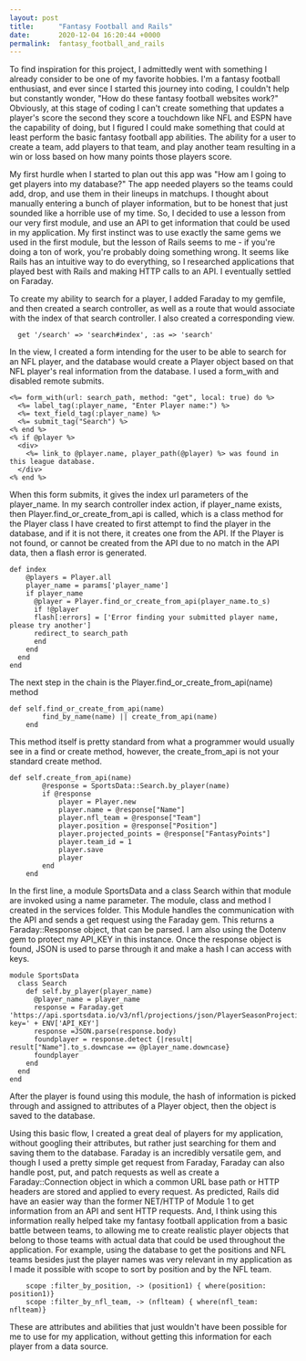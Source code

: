 ```yaml
---
layout: post
title:      "Fantasy Football and Rails"
date:       2020-12-04 16:20:44 +0000
permalink:  fantasy_football_and_rails
---
```



To find inspiration for this project, I admittedly went with something I already consider to be one of my favorite hobbies. I'm a fantasy football enthusiast, and ever since I started this journey into coding, I couldn't help but constantly wonder, "How do these fantasy football websites work?" Obviously, at this stage of coding I can't create something that updates a player's score the second they score a touchdown like NFL and ESPN have the capability of doing, but I figured I could make something that could at least perform the basic fantasy football app abilities. The ability for a user to create a team, add players to that team, and play another team resulting in a  win or loss based on how many points those players score.

My first hurdle when I started to plan out this app was "How am I going to get players into my database?" The app needed players so the teams could add, drop, and use them in their lineups in matchups. I thought about manually entering a bunch of player information, but to be honest that just sounded like a horrible use of my time. So, I decided to use a lesson from our very first module, and use an API to get information that could be used in my application. My first instinct was to use exactly the same gems we used in the first module, but the lesson of Rails seems to me - if you're doing a ton of work, you're probably doing something wrong. It seems like Rails has an intuitive way to do everything, so I researched applications that played best with Rails and making HTTP calls to an API. I eventually settled on Faraday. 

To create my ability to search for a player, I added Faraday to my gemfile, and then created a search controller, as well as a route that would associate with the index of that search controller. I also created a corresponding view.
```
  get '/search' => 'search#index', :as => 'search'

```

In the view, I created a form intending for the user to be able to search for an NFL player, and the database would create a Player object based on that NFL player's real information from the database. I used a form_with and disabled remote submits.

```
<%= form_with(url: search_path, method: "get", local: true) do %>
  <%= label_tag(:player_name, "Enter Player name:") %>
  <%= text_field_tag(:player_name) %>
  <%= submit_tag("Search") %>
<% end %>
<% if @player %>
  <div>
    <%= link_to @player.name, player_path(@player) %> was found in this league database.
  </div>
<% end %>
```

When this form submits, it gives the index url parameters of the player_name. In my search controller index action, if player_name exists, then Player.find_or_create_from_api is called, which is a class method for the Player class I have created to first attempt to find the player in the database, and if it is not there, it creates one from the API. If the Player is not found, or cannot be created from the API due to no match in the API data, then a flash error is generated.
```
def index
    @players = Player.all
    player_name = params['player_name']
    if player_name
      @player = Player.find_or_create_from_api(player_name.to_s)
      if !@player
      flash[:errors] = ['Error finding your submitted player name, please try another']
      redirect_to search_path
      end
    end
  end
end
```

The next step in the chain is the Player.find_or_create_from_api(name) method 
```
def self.find_or_create_from_api(name)
        find_by_name(name) || create_from_api(name)
    end
```

This method itself is pretty standard from what a programmer would usually see in a find or create method, however, the create_from_api is not your standard create method.

```
def self.create_from_api(name)
        @response = SportsData::Search.by_player(name)
        if @response
            player = Player.new
            player.name = @response["Name"]
            player.nfl_team = @response["Team"]
            player.position = @response["Position"]
            player.projected_points = @response["FantasyPoints"]
            player.team_id = 1
            player.save
            player
        end
    end
```

In the first line, a module SportsData and a class Search within that module are invoked using a name parameter. The module, class and method I created in the services folder. This Module handles the communication with the API and sends a get request using the Faraday gem. This returns a Faraday::Response object, that can be parsed. I am also using the Dotenv gem to protect my API_KEY in this instance. Once the response object is found, JSON is used to parse through it and make a hash I can access with keys.
```
module SportsData
  class Search
    def self.by_player(player_name)
      @player_name = player_name
      response = Faraday.get 'https://api.sportsdata.io/v3/nfl/projections/json/PlayerSeasonProjectionStats/2020REG?key=' + ENV['API_KEY']
      response =JSON.parse(response.body)
      foundplayer = response.detect {|result| result["Name"].to_s.downcase == @player_name.downcase}
      foundplayer
    end
  end
end
```

After the player is found using this module, the hash of information is picked through and assigned to attributes of a Player object, then the object is saved to the database. 

Using this basic flow, I created a great deal of players for my application, without googling their attributes, but rather just searching for them and saving them to the database. Faraday is an incredibly versatile gem, and though I used a pretty simple get request from Faraday, Faraday can also handle post, put, and patch requests as well as create a Faraday::Connection object in which a common URL base path or HTTP headers are stored and applied to every request. As predicted, Rails did have an easier way than the former NET/HTTP of Module 1 to get information from an API and sent HTTP requests. And, I think using this information really helped take my fantasy football application from a basic battle between teams, to allowing me to create realistic player objects that belong to those teams with actual data that could be used throughout the application. For example, using the database to get the positions and NFL teams besides just the player names was very relevant in my application as I made it possible with scope to sort by position and by the NFL team. 

```
    scope :filter_by_position, -> (position1) { where(position: position1)}
    scope :filter_by_nfl_team, -> (nflteam) { where(nfl_team: nflteam)}

```
These are attributes and abilities that just wouldn't have been possible for me to use for my application, without getting this information for each player from a data source.
